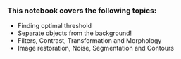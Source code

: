 ### This notebook covers the following topics:
* Finding optimal threshold
* Separate objects from the background!
* Filters, Contrast, Transformation and Morphology
* Image restoration, Noise, Segmentation and Contours
